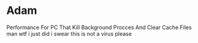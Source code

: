 # Adam
Performance For PC That Kill Background Procces And Clear Cache Files
man wtf i just did
i swear this is not a virus please

